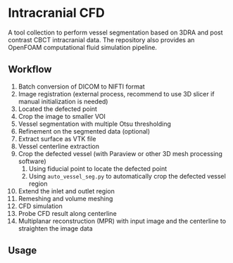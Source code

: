 # Intracranial CFD

A tool collection to perform vessel segmentation based on 3DRA and post contrast CBCT intracranial data. The repository also provides an OpenFOAM computational fluid simulation pipeline.

## Workflow
1. Batch conversion of DICOM to NIFTI format
2. Image registration (external process, recommend to use 3D slicer if manual initialization is needed)
3. Located the defected point
4. Crop the image to smaller VOI
5. Vessel segmentation with multiple Otsu thresholding
6. Refinement on the segmented data (optional)
4. Extract surface as VTK file
6. Vessel centerline extraction
5. Crop the defected vessel (with Paraview or other 3D mesh processing software)
	1. Using fiducial point to locate the defected point
	2. Using `auto_vessel_seg.py` to automatically crop the defected vessel region
6. Extend the inlet and outlet region
7. Remeshing and volume meshing
8. CFD simulation
9. Probe CFD result along centerline
7. Multiplanar reconstruction (MPR) with input image and the centerline to straighten the image data

## Usage